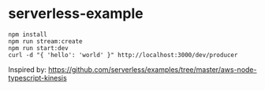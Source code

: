 # serverless-example

```
npm install
npm run stream:create
npm run start:dev
curl -d "{ 'hello': 'world' }" http://localhost:3000/dev/producer
```

Inspired by: https://github.com/serverless/examples/tree/master/aws-node-typescript-kinesis
